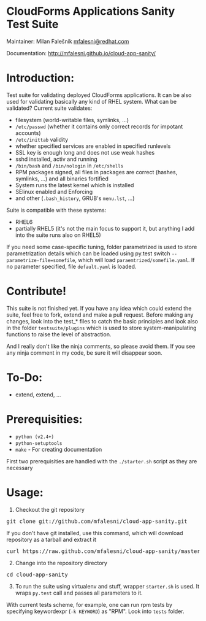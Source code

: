 CloudForms Applications Sanity Test Suite
================
Maintainer: Milan Falešník <mfalesni@redhat.com>

Documentation: http://mfalesni.github.io/cloud-app-sanity/


Introduction:
=============
Test suite for validating deployed CloudForms applications. It can be also used for validating basically any kind of RHEL system. What can be validated? Current suite validates:
* filesystem (world-writable files, symlinks, ...)
* <code>/etc/passwd</code> (whether it contains only correct records for impotant accounts)
* <code>/etc/inittab</code> validity
* whether specified services are enabled in specified runlevels
* SSL key is enough long and does not use weak hashes
* sshd installed, activ and running
* <code>/bin/bash</code> and <code>/bin/nologin</code> in <code>/etc/shells</code>
* RPM packages signed, all files in packages are correct (hashes, symlinks, ...) and all binaries fortified
* System runs the latest kernel which is installed
* SElinux enabled and Enforcing
* and other (<code>.bash_history</code>, GRUB's <code>menu.lst</code>, ...)

Suite is compatible with these systems:
* RHEL6
* partially RHEL5 (it's not the main focus to support it, but anything I add into the suite runs also on RHEL5)

If you need some case-specific tuning, folder parametrized is used to store parametrization details which can be loaded using py.test switch <code>--parametrize-file=somefile</code>, which will load <code>paraemtrized/somefile.yaml</code>. If no parameter specified, file <code>default.yaml</code> is loaded.

Contribute!
===========
This suite is not finished yet. If you have any idea which could extend the suite, feel free to fork, extend and make a pull request. Before making any changes, look into the test_* files to catch the basic principles and look also in the folder <code>testsuite/plugins</code> which is used to store system-manipulating functions to raise the level of abstraction.

And I really don't like the ninja comments, so please avoid them. If you see any ninja comment in my code, be sure it will disappear soon.

To-Do:
=======
* extend, extend, ...

Prerequisities:
===============
* <code>python (v2.4+)</code>
* <code>python-setuptools</code>
* <code>make</code> - For creating documentation

First two prerequisities are handled with the <code>./starter.sh</code> script as they are necessary

Usage:
======

1. Checkout the git repository
<pre>
git clone git://github.com/mfalesni/cloud-app-sanity.git
</pre>
If you don't have git installed, use this command, which will download repository as a tarball and extract it
<pre>
curl https://raw.github.com/mfalesni/cloud-app-sanity/master/tools/download_suite.sh | bash
</pre>
2. Change into the repository directory
<pre>
cd cloud-app-sanity
</pre>
3. To run the suite using virtualenv and stuff, wrapper <code>starter.sh</code> is used. It wraps <code>py.test</code> call and passes all parameters to it.

With current tests scheme, for example, one can run rpm tests by specifying keywordexpr (<code>-k KEYWORD</code>) as "RPM". Look into <code>tests</code> folder.